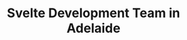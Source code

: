 ---
title: Svelte Development Team in Adelaide
permalink: /landings/locations/adelaide/developer/svelte
technology: Svelte
location: Adelaide
---